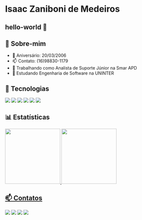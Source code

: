 # Isaac Zaniboni de Medeiros
## hello-world 👋

## 📌 Sobre-mim

- 🎉 Aniversário: 20/03/2006
- 📫 Contato: (16)98830-1179
- 🔭 Trabalhando como Analista de Suporte Júnior na Smar APD 
- 🌱 Estudando Engenharia de Software na UNINTER

## 🚀 Tecnologias 

<div>
<a href="https://github.com/Isaaczmed" target="_blank"><img loading="lazy" src="https://img.shields.io/badge/python-3670A0?style=for-the-badge&logo=python&logoColor=ffdd54" target="_blank"></a>   
<a href="https://github.com/Isaaczmed" target="_blank"><img loading="lazy" src="https://img.shields.io/badge/c%23-%23239120.svg?style=for-the-badge&logo=csharp&logoColor=white" target="_blank"></a>
<a href="https://github.com/Isaaczmed" target="_blank"><img loading="lazy" src="https://img.shields.io/badge/javascript-%23323330.svg?style=for-the-badge&logo=javascript&logoColor=%23F7DF1E" target="_blank"></a>
<a href="https://github.com/Isaaczmed" target="_blank"><img loading="lazy" src="https://img.shields.io/badge/css3-%231572B6.svg?style=for-the-badge&logo=css3&logoColor=white" target="_blank"></a>
<a href="https://github.com/Isaaczmed" target="_blank"><img loading="lazy" src="https://img.shields.io/badge/html5-%23E34F26.svg?style=for-the-badge&logo=html5&logoColor=white" target="_blank"></a>
<a href="https://github.com/Isaaczmed" target="_blank"><img loading="lazy" src="https://img.shields.io/badge/mysql-4479A1.svg?style=for-the-badge&logo=mysql&logoColor=white" target="_blank"></a>
</div>

## 📊 Estatísticas

<div>
<a href="https://github.com/Isaaczmed">
<img loading="lazy" height="180em" src="https://github-readme-stats.vercel.app/api/top-langs/?username=Isaaczmed&layout=compact&langs_count=7&theme=dracula"/>
<img loading="lazy" height="180em" src="https://github-readme-stats.vercel.app/api?username=Isaaczmed&show_icons=true&theme=dracula&include_all_commits=true&count_private=true"/>
</div>


## 📫 Contatos

<div>
<a href="https://www.linkedin.com/in/isaac-zaniboni/" target="_blank"><img loading="lazy" src="https://img.shields.io/badge/-LinkedIn-%230077B5?style=for-the-badge&logo=linkedin&logoColor=white" target="_blank"></a>   
<a href="https://www.instagram.com/isaaczmed/" target="_blank"><img loading="lazy" src="https://img.shields.io/badge/-Instagram-%23E4405F?style=for-the-badge&logo=instagram&logoColor=white" target="_blank"></a>
<a href="https://api.whatsapp.com/send/?phone=5516988301179&text&type=phone_number&app_absent=0" target="_blank"><img loading="lazy" src="https://img.shields.io/badge/WhatsApp-25D366?style=for-the-badge&logo=whatsapp&logoColor=white" target="_blank"></a>
<a href = "mailto:zanibonisaac@gmail.com"><img loading="lazy" src="https://img.shields.io/badge/Gmail-D14836?style=for-the-badge&logo=gmail&logoColor=white" target="_blank"></a>
</div>
